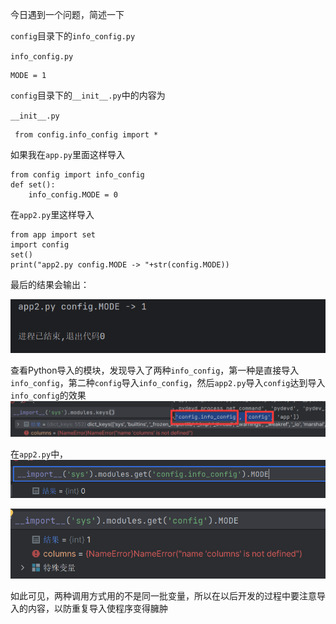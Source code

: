 今日遇到一个问题，简述一下

`config`目录下的`info_config.py`

 `info_config.py` 

```
MODE = 1 
```

`config`目录下的`__init__.py`中的内容为 

`__init__.py`

```
 from config.info_config import * 
```

如果我在`app.py`里面这样导入 

```
from config import info_config
def set():
	info_config.MODE = 0

```

在`app2.py`里这样导入

```
from app import set
import config
set()
print("app2.py config.MODE -> "+str(config.MODE))

```

最后的结果会输出：

![image-20230914011319209](关于模块导入.assets/image-20230914011319209.png)

查看Python导入的模块，发现导入了两种`info_config`，第一种是直接导入`info_config`，第二种`config`导入`info_config`，然后`app2.py`导入`config`达到导入`info_config`的效果
![image-20230914011440363](关于模块导入.assets/image-20230914011440363.png)

在`app2.py`中，
![image-20230914011655300](关于模块导入.assets/image-20230914011655300.png)

![image-20230914011721206](关于模块导入.assets/image-20230914011721206.png)

如此可见，两种调用方式用的不是同一批变量，所以在以后开发的过程中要注意导入的内容，以防重复导入使程序变得臃肿